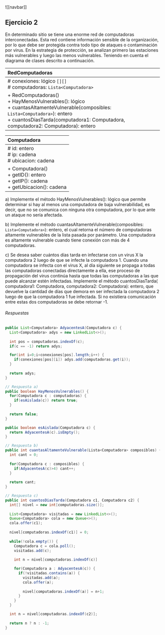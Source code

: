 ![[navbar]]
## Ejercicio 2
En determinado sitio se tiene una enorme red de computadoras interconectadas. Esta red contiene información sensible de la organización, por lo que debe ser protegida contra todo tipo de ataques o contaminación por virus. En la estrategia de protección, se analizan primero las estaciones más vulnerables y luego las menos vulnerables. Teniendo en cuenta el diagrama de clases descrito a continuación.

| RedComputadoras                                                                                                                                                                                                           |
| :------------------------------------------------------------------------------------------------------------------------------------------------------------------------------------------------------------------------ |
| # conexiones: lógico `[][]`<br># computadoras: `Lista<Computadora>`                                                                                                                                                       |
| + RedComputadoras()<br>+ HayMenosVulnerables(): lógico<br>+ cuantasAltamenteVulnerable(composibles: <br>`Lista<Computadora>`): entero<br>+ cuantosDiasTarda(computadora1: Computadora, computadora2: Computadora): entero |

| Computadora                                                                           |
| :------------------------------------------------------------------------------------ |
| # id: entero<br># ip: cadena<br># ubicacion: cadena                                   |
| + Computadora()<br>+ getID(): entero<br>+ getIP(): cadena<br>+ getUbicacion(): cadena |
a) Implemente el método HayMenosVulnerables(): lógico que permite determinar si hay al menos una computadora de baja vulnerabilidad, es decir, que no se comunica con ninguna otra computadora, por lo que ante un ataque no sería afectada.

b) Implemente el método cuantasAltamenteVulnerable(composibles: `Lista<Computadora>`): entero, el cual retorna el número de computadoras altamente vulnerables de la lista pasada por parámetro. Una computadora es altamente vulnerable cuando tiene conexión con más de 4 computadoras.

c) Se desea saber cuántos días tarda en infectarse con un virus X la computadora 2 luego de que se infecte la computadora 1. Cuando una computadora se infecta con el virus X, al día siguiente se propaga a todas las computadoras conectadas directamente a ella, ese proceso de propagación del virus continúa hasta que todas las computadoras a las que puede alcanzar estén infectadas. Implemente el método cuantosDiasTarda( computadora1: Computadora, computadora2: Computadora): entero, que devuelve la cantidad de días que demora en ser infectada la computadora 2 luego de que la computadora 1 fue infectada. Si no existiera comunicación entre estas dos computadoras se debe retornar -1.


###### Respuestas
```java
public List<Computadora> AdyacentesA(Computadora c) {
  List<Computadora> adys = new LinkedList<>();
  
  int pos = computadoras.indexOf(c);
  if(c == -1) return adys;

  for(int i=0;i<conexiones[pos].length;i++) {
    if(conexiones[pos][i]) adys.add(computadoras.get(i));
  }
  
  return adys;
}
```

```java
// Respuesta a)
public boolean HayMenosVulnerables() {
  for(Computadora c : computadoras) {
    if(esAislada(c)) return true;
  }
  
  return false;
}

public boolean esAislada(Computadora c) {
  return AdyacentesA(c).isEmpty();
}
```

```java
// Respuesta b)
public int cuantasAltamenteVulnerable(Lista<Computadora> composibles) {
  int cant = 0;
  
  for(Computadora c : composibles) {
    if(AdyacentesA(c)>4) cant++;
  }
  
  return cant;
}
```

```java
// Respuesta c)
public int cuantosDiasTarda(Computadora c1, Computadora c2) {
  int[] nivel = new int[computadoras.size()];
  
  List<Computadora> visitadas = new LinkedList<>();
  Queue<Computadora> cola = new Queue<>();
  cola.offer(c1);
  
  nivel[computadoras.indexOf(c1)] = 0;
  
  while(!cola.empty()) {
    Computadora c = cola.poll();
    visitadas.add(c);
    
    int n = nivel[computadoras.indexOf(c)]

    for(Computadora a : AdyacentesA(c)) {
      if(!visitadas.contains(a)) {
        visitadas.add(a);
        cola.offer(a);
        
        nivel[computadoras.indexOf(a)] = n+1;
      }
    }
  }

  int n = nivel[computadoras.indexOf(c2)];
  
  return n ? n : -1;
}

```

